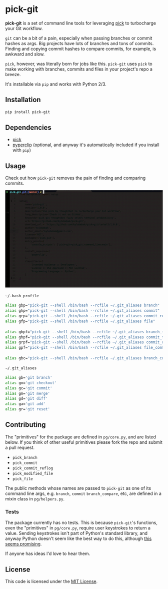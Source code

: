 # pick-git

__pick-git__ is a set of command line tools for leveraging [pick](https://github.com/calleerlandsson/pick) to turbocharge your Git workflow.

`git` can be a bit of a pain, especially when passing branches or commit hashes as args. Big projects have lots of branches and tons of commits. Finding and copying commit hashes to compare commits, for example, is awkward and slow.

`pick`, however, was literally born for jobs like this. `pick-git` uses `pick` to make working with branches, commits and files in your project's repo a breeze.

It's installable via `pip` and works with Python 2/3.


## Installation
~~~sh
pip install pick-git
~~~


## Dependencies
- [pick](https://github.com/calleerlandsson/pick)
- [pyperclip](https://github.com/asweigart/pyperclip) (optional, and anyway it's automatically included if you install with `pip`)


## Usage
Check out how `pick-git` removes the pain of finding and comparing commits.

![pick-git -b commit git diff](https://raw.githubusercontent.com/kylebebak/pick-git/master/examples/ghp.gif)


`~/.bash_profile`

~~~sh
alias gbp="pick-git --shell /bin/bash --rcfile ~/.git_aliases branch"
alias ghp="pick-git --shell /bin/bash --rcfile ~/.git_aliases commit"
alias grp="pick-git --shell /bin/bash --rcfile ~/.git_aliases commit_reflog"
alias gfp="pick-git --shell /bin/bash --rcfile ~/.git_aliases file"

alias gbpf="pick-git --shell /bin/bash --rcfile ~/.git_aliases branch_file"
alias ghpf="pick-git --shell /bin/bash --rcfile ~/.git_aliases commit_file"
alias grpf="pick-git --shell /bin/bash --rcfile ~/.git_aliases commit_reflog_file"
alias gpf="pick-git --shell /bin/bash --rcfile ~/.git_aliases file_commit"

alias gbc="pick-git --shell /bin/bash --rcfile ~/.git_aliases branch_compare"
~~~


`~/.git_aliases`

~~~sh
alias gb='git branch'
alias go='git checkout'
alias gc='git commit'
alias gm='git merge'
alias gd='git diff'
alias ga='git add'
alias gr='git reset'
~~~


## Contributing
The "primitives" for the package are defined in `pg/core.py`, and are listed below. If you think of other useful primitives please fork the repo and submit a pull request.

- `pick_branch`
- `pick_commit`
- `pick_commit_reflog`
- `pick_modified_file`
- `pick_file`

The public methods whose names are passed to `pick-git` as one of its command line args, e.g. `branch`, `commit` `branch_compare`, etc, are defined in a mixin class in `pg/helpers.py`.

### Tests
The package currently has no tests. This is because `pick-git`'s functions, even the "primitives" in `pg/core.py`, require user keystrokes to return a value. Sending keystrokes isn't part of Python's standard library, and anyway Python doesn't seem like the best way to do this, although [this seems promising](http://stackoverflow.com/questions/12755968/sending-arrow-keys-to-popen).

If anyone has ideas I'd love to hear them.


## License
This code is licensed under the [MIT License](https://opensource.org/licenses/MIT).
